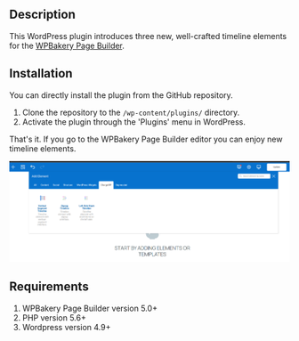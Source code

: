 ## Description

This WordPress plugin introduces three new, well-crafted timeline elements for the [WPBakery Page Builder](https://wpbakery.com/).

## Installation
You can directly install the plugin from the GitHub repository.
1. Clone the repository to the `/wp-content/plugins/` directory.
2. Activate the plugin through the 'Plugins' menu in WordPress.

That's it. If you go to the WPBakery Page Builder editor you can enjoy new timeline elements.

![](assets/images/github-reame/screen-1.png)

## Requirements
1. WPBakery Page Builder version 5.0+
2. PHP version 5.6+
3. Wordpress version 4.9+

